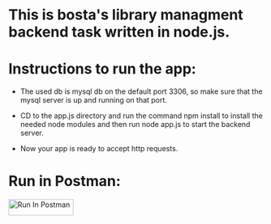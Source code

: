 
# This is bosta's library managment backend task written in node.js.


# Instructions to run the app:
 - The used db is mysql db on the default port 3306, so make sure that the mysql server is up and running on that port.  
 
 - CD to the app.js directory and run the command npm install to install the needed node modules and then run node app.js to start the backend server.  
 
 - Now your app is ready to accept http requests.  

# Run in Postman:
[<img src="https://run.pstmn.io/button.svg" alt="Run In Postman" style="width: 128px; height: 32px;">](https://app.getpostman.com/run-collection/18209342-60721e35-9870-4db7-8a18-413d462e742d?action=collection%2Ffork&source=rip_markdown&collection-url=entityId%3D18209342-60721e35-9870-4db7-8a18-413d462e742d%26entityType%3Dcollection%26workspaceId%3D73edc4de-5735-470a-8f9d-70900b925529)
